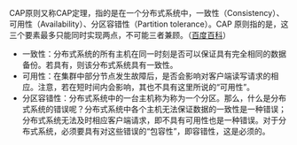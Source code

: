CAP原则又称CAP定理，指的是在一个分布式系统中，一致性（Consistency）、可用性（Availability）、分区容错性（Partition tolerance）。CAP 原则指的是，这三个要素最多只能同时实现两点，不可能三者兼顾。（[百度百科](百度百科)）

* 一致性：分布式系统的所有主机在同一时刻是否可以保证具有完全相同的数据备份。若具有，则该分布式系统具有一致性。
* 可用性：在集群中部分节点发生故障后，是否会影响对客户端读写请求的相应。注意，若在短时间内会影响，其也不具有这里所说的“可用性”。
* 分区容错性：分布式系统中的一台主机称为称为一个分区。那么，什么是分布式系统的错误呢？分布式系统中各个主机无法保证数据的一致性是一种错误；分布式系统无法及时相应客户端请求，即不具有可用性也是一种错误。对于分布式系统，必须要具有对这些错误的“包容性”，即容错性，这是必须的。
